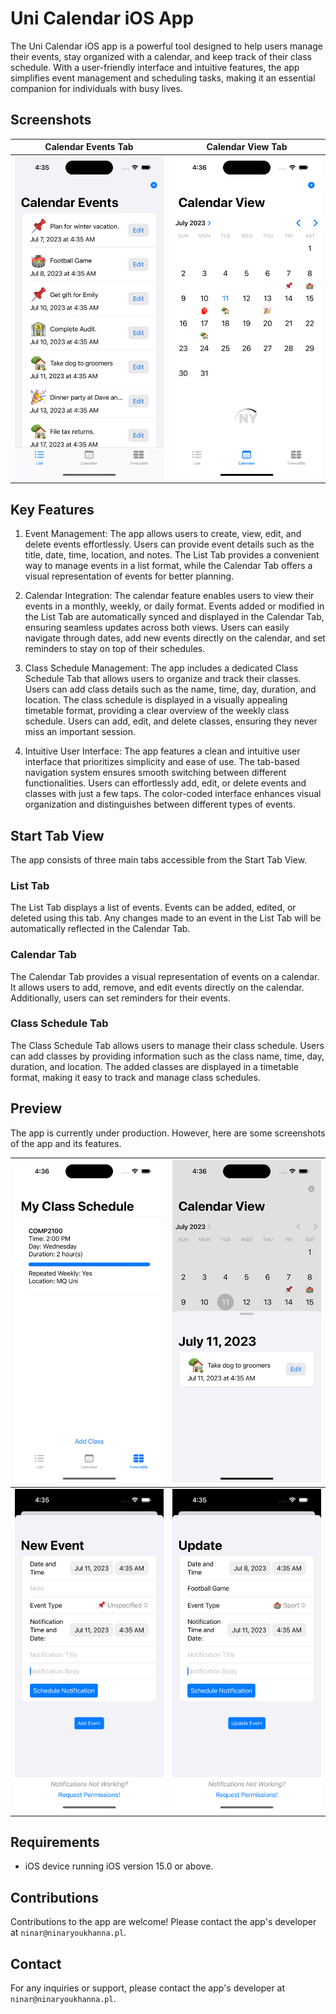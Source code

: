 # Uni Calendar iOS App

The Uni Calendar iOS app is a powerful tool designed to help users manage their events, stay organized with a calendar, and keep track of their class schedule. With a user-friendly interface and intuitive features, the app simplifies event management and scheduling tasks, making it an essential companion for individuals with busy lives.

## Screenshots

Calendar Events Tab  |  Calendar View Tab
:-------------------------:|:-------------------------:
![](./Img/1.png)  |  ![](./Img/4.png)

## Key Features

1. Event Management: The app allows users to create, view, edit, and delete events effortlessly. Users can provide event details such as the title, date, time, location, and notes. The List Tab provides a convenient way to manage events in a list format, while the Calendar Tab offers a visual representation of events for better planning.

2. Calendar Integration: The calendar feature enables users to view their events in a monthly, weekly, or daily format. Events added or modified in the List Tab are automatically synced and displayed in the Calendar Tab, ensuring seamless updates across both views. Users can easily navigate through dates, add new events directly on the calendar, and set reminders to stay on top of their schedules.

3. Class Schedule Management: The app includes a dedicated Class Schedule Tab that allows users to organize and track their classes. Users can add class details such as the name, time, day, duration, and location. The class schedule is displayed in a visually appealing timetable format, providing a clear overview of the weekly class schedule. Users can add, edit, and delete classes, ensuring they never miss an important session.

4. Intuitive User Interface: The app features a clean and intuitive user interface that prioritizes simplicity and ease of use. The tab-based navigation system ensures smooth switching between different functionalities. Users can effortlessly add, edit, or delete events and classes with just a few taps. The color-coded interface enhances visual organization and distinguishes between different types of events.

## Start Tab View
The app consists of three main tabs accessible from the Start Tab View.

### List Tab
The List Tab displays a list of events. Events can be added, edited, or deleted using this tab. Any changes made to an event in the List Tab will be automatically reflected in the Calendar Tab.

### Calendar Tab
The Calendar Tab provides a visual representation of events on a calendar. It allows users to add, remove, and edit events directly on the calendar. Additionally, users can set reminders for their events.

### Class Schedule Tab
The Class Schedule Tab allows users to manage their class schedule. Users can add classes by providing information such as the class name, time, day, duration, and location. The added classes are displayed in a timetable format, making it easy to track and manage class schedules.


## Preview
The app is currently under production. However, here are some screenshots of the app and its features.

![](./Img/6.png)   |  ![](./Img/5.png) 
:-------------------------:|:-------------------------:
![](./Img/2.png)  |  ![](./Img/3.png)


## Requirements
- iOS device running iOS version 15.0 or above.

## Contributions
Contributions to the app are welcome! Please contact the app's developer at `ninar@ninaryoukhanna.pl`.

## Contact
For any inquiries or support, please contact the app's developer at `ninar@ninaryoukhanna.pl`.
